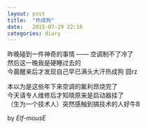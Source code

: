 ```yaml
---
layout: post
title:  "热成狗"
date:   2015-07-29 22:16
categories: diary
---
```


昨晚碰到一件神奇的事情 —— 空调制不了冷了  
然后这一晚我是硬睡过去的  
今晨醒来后才发现自己早已满头大汗热成狗 囧rz  

本以为是这些年下来空调的氟利昂烧完了  
今天请专人维修后才知晓原来是启动器挂了  
（生为一个技术人）突然感触到搞技术的人好牛B  

by *Elf-mousE*
